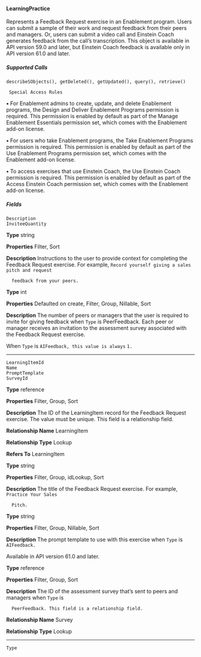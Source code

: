 #### LearningPractice

Represents a Feedback Request exercise in an Enablement program. Users can submit a sample of their work and request feedback from
their peers and managers. Or, users can submit a video call and Einstein Coach generates feedback from the call’s transcription. This
object is available in API version 59.0 and later, but Einstein Coach feedback is available only in API version 61.0 and later.

##### Supported Calls
```
describeSObjects(), getDeleted(), getUpdated(), query(), retrieve()

 Special Access Rules

```
**•** For Enablement admins to create, update, and delete Enablement programs, the Design and Deliver Enablement Programs permission
is required. This permission is enabled by default as part of the Manage Enablement Essentials permission set, which comes with
the Enablement add-on license.

**•** For users who take Enablement programs, the Take Enablement Programs permission is required. This permission is enabled by
default as part of the Use Enablement Programs permission set, which comes with the Enablement add-on license.

**•** To access exercises that use Einstein Coach, the Use Einstein Coach permission is required. This permission is enabled by default as
part of the Access Einstein Coach permission set, which comes with the Enablement add-on license.

##### Fields

```
Description
InviteeQuantity

```

**Type**
string

**Properties**
Filter, Sort

**Description**
Instructions to the user to provide context for completing the Feedback Request exercise.
For example, `Record yourself giving a sales pitch and request`
```
  feedback from your peers.

```
**Type**
int

**Properties**
Defaulted on create, Filter, Group, Nillable, Sort

**Description**
The number of peers or managers that the user is required to invite for giving feedback when
`Type` is PeerFeedback. Each peer or manager receives an invitation to the assessment
survey associated with the Feedback Request exercise.

When `Type` is `AIFeedback, this value is always` `1.`


-----

```
LearningItemId
Name
PromptTemplate
SurveyId

```

**Type**
reference

**Properties**
Filter, Group, Sort

**Description**
The ID of the LearningItem record for the Feedback Request exercise. The value must be
unique. This field is a relationship field.

**Relationship Name**
LearningItem

**Relationship Type**
Lookup

**Refers To**
LearningItem

**Type**
string

**Properties**
Filter, Group, idLookup, Sort

**Description**
The title of the Feedback Request exercise. For example, `Practice Your Sales`
```
  Pitch.

```
**Type**
string

**Properties**
Filter, Group, Nillable, Sort

**Description**
The prompt template to use with this exercise when `Type` is `AIFeedback.`

Available in API version 61.0 and later.

**Type**
reference

**Properties**
Filter, Group, Sort

**Description**
The ID of the assessment survey that’s sent to peers and managers when `Type` is
```
  PeerFeedback. This field is a relationship field.

```
**Relationship Name**
Survey

**Relationship Type**
Lookup


-----

```
Type
